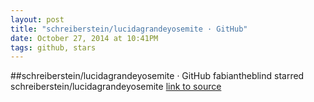 ```yaml
---
layout: post
title: "schreiberstein/lucidagrandeyosemite · GitHub"
date: October 27, 2014 at 10:41PM
tags: github, stars
---
```

##schreiberstein/lucidagrandeyosemite · GitHub
fabiantheblind starred schreiberstein/lucidagrandeyosemite
[link to source](http://ift.tt/1rDCGWb) 
